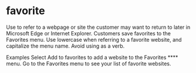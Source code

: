# favorite

Use to refer to a webpage or site the customer may want to return to later in Microsoft Edge or Internet Explorer. Customers save favorites to the Favorites menu. Use lowercase when referring to a favorite website, and capitalize the menu name. Avoid using as a verb.

Examples
Select Add to favorites to add a website to the Favorites **** menu. 
Go to the Favorites menu to see your list of favorite websites.
